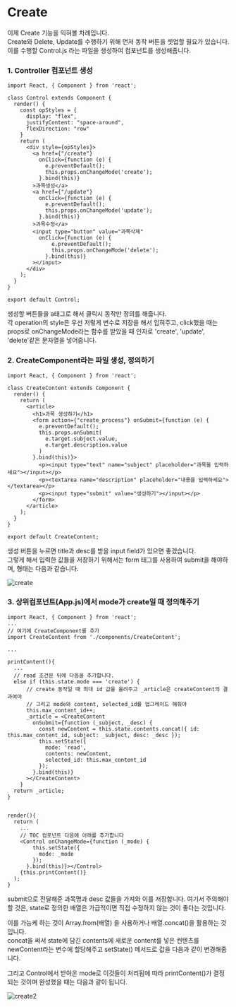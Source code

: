 # Create

이제 Create 기능을 익혀볼 차례입니다.  
Create와 Delete, Update를 수행하기 위해 먼저 동작 버튼을 셋업할 필요가 있습니다.  
이를 수행할 Control.js 라는 파일을 생성하여 컴포넌트를 생성해줍니다.  

### 1. Controller 컴포넌트 생성

```
import React, { Component } from 'react';

class Control extends Component {
  render() {
    const opStyles = {
      display: "flex",
      justifyContent: "space-around",
      flexDirection: "row"
    }
    return (
      <div style={opStyles}>
        <a href={"/create"}
          onClick={function (e) {
            e.preventDefault();
            this.props.onChangeMode('create');
          }.bind(this)}
        >과목생성</a>
        <a href={"/update"}
          onClick={function (e) {
            e.preventDefault();
            this.props.onChangeMode('update');
          }.bind(this)}
        >과목수정</a>
        <input type="button" value="과목삭제"
          onClick={function (e) {
              e.preventDefault();
              this.props.onChangeMode('delete');
            }.bind(this)}
        ></input>
      </div>
    );
  }
}

export default Control;
```

생성할 버튼들을 a태그로 해서 클릭시 동작만 정의를 해줍니다.  
각 operation의 style은 우선 저렇게 변수로 저장을 해서 입혀주고, click했을 때는 props로 onChangeMode라는 함수를 받았을 때 인자로 'create', 'update', 'delete'같은 문자열을 넣어줍니다.

### 2. CreateComponent라는 파일 생성, 정의하기

```
import React, { Component } from 'react';

class CreateContent extends Component {
  render() {
    return (
      <article>
        <h1>과목 생성하기</h1>
        <form action={"create_process"} onSubmit={function (e) {
          e.preventDefault();
          this.props.onSubmit(
            e.target.subject.value,
            e.target.description.value
          )
        }.bind(this)}>
          <p><input type="text" name="subject" placeholder="과목을 입력하세요"></input></p>
          <p><textarea name="description" placeholder="내용을 입력하세요"></textarea></p>
          <p><input type="submit" value="생성하기"></input></p>
        </form>
      </article>
    );
  }
}

export default CreateContent;
```
생성 버튼을 누르면 title과 desc를 받을 input field가 있으면 좋겠습니다.  
그렇게 해서 입력한 값들을 저장하기 위해서는 form 태그를 사용하여 submit을 해야하며, 형태는 다음과 같습니다.

![create](https://velog.velcdn.com/images%2Fjeromecheon%2Fpost%2F0ebfca39-658c-4f92-8d87-ed897ed56595%2FScreen%20Shot%202021-09-13%20at%2011.44.19%20PM.png)


### 3. 상위컴포넌트(App.js)에서 mode가 create일 때 정의해주기

```
import React, { Component } from 'react';
...
// 여기에 CreateComponent를 추가
import CreateContent from './components/CreateContent';

...

printContent(){
  ...
  // read 조건문 뒤에 다음을 추가합니다.
  else if (this.state.mode === 'create') {
      // create 동작일 때 최대 id 값을 올려주고 _article은 createContent의 결과여야 
      // 그리고 mode와 content, selected_id를 업그레이드 해줘야
      this.max_content_id++;
      _article = <CreateContent
        onSubmit={function (_subject, _desc) {
          const newContent = this.state.contents.concat({ id: this.max_content_id, subject: _subject, desc: _desc });
          this.setState({
            mode: 'read',
            contents: newContent,
            selected_id: this.max_content_id
          });
        }.bind(this)}
      ></CreateContent>
    }
  return _article;
}


render(){
  return (
  	... 
    // TOC 컴포넌트 다음에 아래를 추가합니다 
    <Control onChangeMode={function (_mode) {
        this.setState({
          mode: _mode
        });
      }.bind(this)}></Control>
    {this.printContent()}
  );
}
```
submit으로 전달해준 과목명과 desc 값들을 가져와 이를 저장합니다. 여기서 주의해야 할 것은, state로 정의한 배열은 가급적이면 직접 수정하지 않는 것이 좋다는 것입니다.

이를 가능케 하는 것이 Array.from(배열) 을 사용하거나 배열.concat()을 활용하는 것입니다.  
concat을 써서 state에 담긴 contents에 새로운 content를 넣은 컨텐츠를 newContent라는 변수에 할당해주고 setState() 메서드로 값을 다음과 같이 변경해줍니다.

그리고 Control에서 받아온 mode로 이것들이 처리됨에 따라 printContent()가 결정되는 것이며 완성했을 때는 다음과 같이 됩니다.

![create2](https://velog.velcdn.com/images%2Fjeromecheon%2Fpost%2F5b789a9b-5c84-4fbb-89e2-569c2de75775%2FScreen%20Shot%202021-09-13%20at%2011.50.17%20PM.png)



